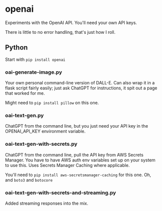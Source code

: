 # openai
Experiments with the OpenAI API. You'll need your own API keys.

There is little to no error handling, that's just how I roll.

## Python
Start with `pip install openai`

### oai-generate-image.py
Your own personal command-line version of DALL-E. Can also wrap it in a flask script fairly easily; just ask ChatGPT for instructions, it spit out a page that worked for me.

Might need to `pip install pillow` on this one.

### oai-text-gen.py
ChatGPT from the command line, but you just need your API key in the OPENAI_API_KEY environment variable.

### oai-text-gen-with-secrets.py
ChatGPT from the command line, pull the API key from AWS Secrets Manager.  You have to have AWS auth env variables set up on your system to use this. Uses Secrets Manager Caching where applicable.

You'll need to `pip install aws-secretsmanager-caching` for this one. Oh, and `boto3` and `botocore`

### oai-text-gen-with-secrets-and-streaming.py
Added streaming responses into the mix.



